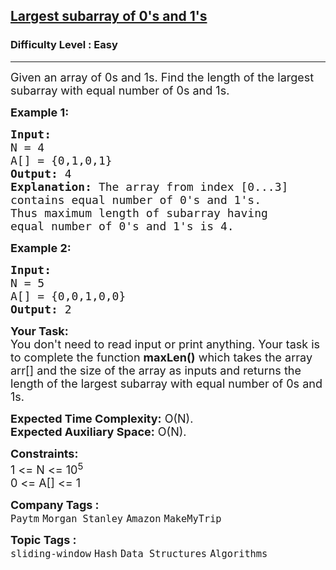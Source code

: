 <h2><a href="https://practice.geeksforgeeks.org/problems/largest-subarray-of-0s-and-1s/1?page=5&status[]=unsolved&sortBy=submissions">Largest subarray of 0's and 1's</a></h2><h3>Difficulty Level : Easy</h3><hr><div class="problems_problem_content__Xm_eO"><p><span style="font-size:18px">Given an array of 0s and 1s. Find the length of the largest subarray with equal number of 0s and 1s.</span></p>

<p><span style="font-size:18px"><strong>Example 1:</strong></span></p>

<pre><span style="font-size:18px"><strong>Input:
</strong>N = 4
A[] = {0,1,0,1}
<strong>Output: </strong>4<strong>
Explanation: </strong>The array from index [0...3]
contains equal number of 0's and 1's.
Thus maximum length of subarray having
equal number of 0's and 1's is 4.</span>
</pre>

<p><span style="font-size:18px"><strong>Example 2:</strong></span></p>

<pre><span style="font-size:18px"><strong>Input:
</strong>N = 5
A[] = {0,0,1,0,0}
<strong>Output: </strong>2</span></pre>

<p><span style="font-size:18px"><strong>Your Task:</strong><br>
You don't need to read input or print anything. Your task is to complete the function&nbsp;<strong>maxLen()</strong>&nbsp;which takes the array arr[] and the size of the array as inputs and returns the length of the largest subarray with equal number of 0s and 1s.</span></p>

<p><span style="font-size:18px"><strong>Expected Time Complexity:</strong>&nbsp;O(N).<br>
<strong>Expected Auxiliary Space:</strong>&nbsp;O(N).</span></p>

<p><span style="font-size:18px"><strong>Constraints:</strong><br>
1 &lt;= N &lt;= 10<sup>5</sup><br>
0 &lt;= A[] &lt;= 1</span></p>
</div><p><span style=font-size:18px><strong>Company Tags : </strong><br><code>Paytm</code>&nbsp;<code>Morgan Stanley</code>&nbsp;<code>Amazon</code>&nbsp;<code>MakeMyTrip</code>&nbsp;<br><p><span style=font-size:18px><strong>Topic Tags : </strong><br><code>sliding-window</code>&nbsp;<code>Hash</code>&nbsp;<code>Data Structures</code>&nbsp;<code>Algorithms</code>&nbsp;